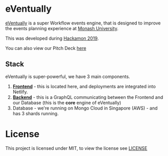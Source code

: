 # eVentually

[eVentually](https://eventually-alpha.netlify.com) is a super Workflow events engine, that is designed to improve the events planning experience at [Monash University](https://monash.edu).

This was developed during [Hackamon 2019](https://monash.edu/students/hackamon).

You can also view our Pitch Deck [here](https://github.com/hackamon2019/pitch-deck)

## Stack

eVentually is super-powerful, we have 3 main components.

1. [**Frontend**](https://githubcom/hackamon2019/frontend) - this is located here, and deployments are integrated into Netlify.
2. [**Backend**](https://github.com/hackamon2019/backend) - this is a GraphQL communicating between the Frontend and our Database (this is the **core** engine of eVentually)
3. Database - we're running on Mongo Cloud in Singapore (AWS) - and has 3 shards running.

# License

This project is licensed under MIT, to view the license see [LICENSE](./LICENSE)
